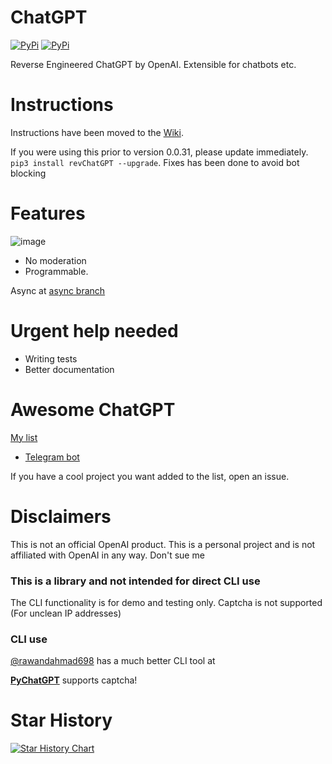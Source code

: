# ChatGPT
[![PyPi](https://img.shields.io/pypi/v/revChatGPT.svg)](https://pypi.python.org/pypi/revChatGPT)
[![PyPi](https://img.shields.io/pypi/dm/revChatGPT.svg)](https://pypi.python.org/pypi/revChatGPT)

Reverse Engineered ChatGPT by OpenAI. Extensible for chatbots etc.

# Instructions
Instructions have been moved to the [Wiki](https://github.com/acheong08/ChatGPT/wiki).

If you were using this prior to version 0.0.31, please update immediately. `pip3 install revChatGPT --upgrade`. Fixes has been done to avoid bot blocking

# Features
![image](https://user-images.githubusercontent.com/36258159/205534498-acc59484-c4b4-487d-89a7-d7b884af709b.png)
- No moderation
- Programmable.

Async at [async branch](https://github.com/acheong08/ChatGPT/tree/async)

# Urgent help needed
- Writing tests
- Better documentation

# Awesome ChatGPT
[My list](https://github.com/stars/acheong08/lists/awesome-chatgpt)
- [Telegram bot](https://github.com/n3d1117/chatgpt-telegram-bot)

If you have a cool project you want added to the list, open an issue.

# Disclaimers
This is not an official OpenAI product. This is a personal project and is not affiliated with OpenAI in any way. Don't sue me

### This is a library and not intended for direct CLI use
The CLI functionality is for demo and testing only. Captcha is not supported (For unclean IP addresses)

### CLI use
[@rawandahmad698](https://github.com/rawandahmad698) has a much better CLI tool at

**[PyChatGPT](https://github.com/rawandahmad698/PyChatGPT)** supports captcha!

# Star History

[![Star History Chart](https://api.star-history.com/svg?repos=acheong08/ChatGPT&type=Date)](https://star-history.com/#acheong08/ChatGPT&Date)
